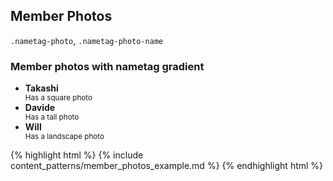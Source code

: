 <div class="line-gutters">
	<div class="unit size1of3">
		<h2>Member Photos</h2>
        <p><code>.nametag-photo</code>, <code>.nametag-photo-name</code></p>
	</div>
	<div class="unit lastUnit">
        <h3>Member photos with nametag gradient</h3>
        <ul class="inlineblockList margin-bottom">
            <li>
                <div class="nametag-photo" style="background-image: url(http://photos2.dev.meetupstatic.com/photos/member/3/f/f/9/member_5596377.jpeg);">
				    <div class="nametag-photo-name">
				        <strong>Takashi</strong> <br />
				        <small>Has a square photo</small>
				    </div>
				</div>
            </li>
            <li>
                <div class="nametag-photo" style="background-image: url(http://photos4.dev.meetupstatic.com/photos/event/a/6/a/5/600_45582661.jpeg);">
                    <div class="nametag-photo-name">
                        <strong>Davide</strong> <br />
                        <small>Has a tall photo</small>
                    </div>
                </div>
            </li>
            <li>
                <div class="nametag-photo" style="background-image: url(http://photos1.dev.meetupstatic.com/photos/event/b/3/9/3/600_50925971.jpeg);">
                <div class="nametag-photo-name">
                        <strong>Will</strong> <br />
                        <small>Has a landscape photo</small>
                    </div>
                </div>
            </li>
        </ul>
		{% highlight html %} {% include content_patterns/member_photos_example.md %} {% endhighlight html %} 
    </div>
</div>